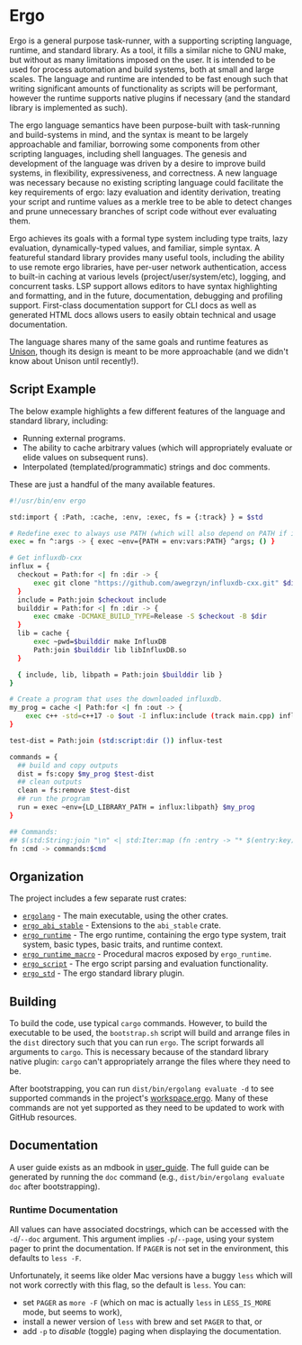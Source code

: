 # Ergo

Ergo is a general purpose task-runner, with a supporting scripting language,
runtime, and standard library. As a tool, it fills a similar niche to GNU make,
but without as many limitations imposed on the user. It is intended to be used
for process automation and build systems, both at small and large scales. The
language and runtime are intended to be fast enough such that writing
significant amounts of functionality as scripts will be performant, however the
runtime supports native plugins if necessary (and the standard library is
implemented as such).

The ergo language semantics have been purpose-built with task-running and
build-systems in mind, and the syntax is meant to be largely approachable and
familiar, borrowing some components from other scripting languages, including
shell languages. The genesis and development of the language was driven by a
desire to improve build systems, in flexibility, expressiveness, and
correctness. A new language was necessary because no existing scripting language
could facilitate the key requirements of ergo: lazy evaluation and identity
derivation, treating your script and runtime values as a merkle tree to be able
to detect changes and prune unnecessary branches of script code without ever
evaluating them.

Ergo achieves its goals with a formal type system including type traits, lazy
evaluation, dynamically-typed values, and familiar, simple syntax. A featureful
standard library provides many useful tools, including the ability to use remote
ergo libraries, have per-user network authentication, access to built-in caching
at various levels (project/user/system/etc), logging, and concurrent tasks. LSP
support allows editors to have syntax highlighting and formatting, and in the
future, documentation, debugging and profiling support. First-class
documentation support for CLI docs as well as generated HTML docs allows users
to easily obtain technical and usage documentation.

The language shares many of the same goals and runtime features as
[Unison](unison-lang.org), though its design is meant to be more approachable
(and we didn't know about Unison until recently!).

## Script Example

The below example highlights a few different features of the language and
standard library, including:
* Running external programs.
* The ability to cache arbitrary values (which will appropriately evaluate or elide
  values on subsequent runs).
* Interpolated (templated/programmatic) strings and doc comments.

These are just a handful of the many available features.

```sh
#!/usr/bin/env ergo

std:import { :Path, :cache, :env, :exec, fs = {:track} } = $std

# Redefine exec to always use PATH (which will also depend on PATH if it changes)
exec = fn ^:args -> { exec ~env={PATH = env:vars:PATH} ^args; () }

# Get influxdb-cxx
influx = {
  checkout = Path:for <| fn :dir -> {
      exec git clone "https://github.com/awegrzyn/influxdb-cxx.git" $dir
  }
  include = Path:join $checkout include
  builddir = Path:for <| fn :dir -> {
      exec cmake -DCMAKE_BUILD_TYPE=Release -S $checkout -B $dir
  }
  lib = cache {
      exec ~pwd=$builddir make InfluxDB
      Path:join $builddir lib libInfluxDB.so
  }

  { include, lib, libpath = Path:join $builddir lib }
}

# Create a program that uses the downloaded influxdb.
my_prog = cache <| Path:for <| fn :out -> {
    exec c++ -std=c++17 -o $out -I influx:include (track main.cpp) influx:lib
}

test-dist = Path:join (std:script:dir ()) influx-test

commands = {
  ## build and copy outputs
  dist = fs:copy $my_prog $test-dist
  ## clean outputs
  clean = fs:remove $test-dist
  ## run the program
  run = exec ~env={LD_LIBRARY_PATH = influx:libpath} $my_prog
}

## Commands:
## $(std:String:join "\n" <| std:Iter:map (fn :entry -> "* $(entry:key) - $(doc entry:value)"))
fn :cmd -> commands:$cmd
```

## Organization

The project includes a few separate rust crates:
* [`ergolang`](ergolang) - The main executable, using the other crates.
* [`ergo_abi_stable`](ergo_abi_stable) - Extensions to the `abi_stable` crate.
* [`ergo_runtime`](ergo_runtime) - The ergo runtime, containing the ergo type
  system, trait system, basic types, basic traits, and runtime context.
* [`ergo_runtime_macro`](ergo_runtime_macro) - Procedural macros exposed by
  `ergo_runtime`.
* [`ergo_script`](ergo_script) - The ergo script parsing and evaluation
  functionality.
* [`ergo_std`](ergo_std) - The ergo standard library plugin.

## Building

To build the code, use typical `cargo` commands. However, to build the
executable to be used, the `bootstrap.sh` script will build and arrange files in
the `dist` directory such that you can run `ergo`. The script forwards all
arguments to `cargo`. This is necessary because of the standard library native
plugin: `cargo` can't appropriately arrange the files where they need to be.

After bootstrapping, you can run `dist/bin/ergolang evaluate -d` to see
supported commands in the project's [workspace.ergo](workspace.ergo). Many of
these commands are not yet supported as they need to be updated to work with
GitHub resources.

## Documentation

A user guide exists as an mdbook in [user_guide](user_guide). The full guide can
be generated by running the `doc` command (e.g., `dist/bin/ergolang evaluate
doc` after bootstrapping).

### Runtime Documentation

All values can have associated docstrings, which can be accessed with the
`-d`/`--doc` argument. This argument implies `-p`/`--page`, using your system
pager to print the documentation. If `PAGER` is not set in the environment, this
defaults to `less -F`.

Unfortunately, it seems like older Mac versions have a buggy `less` which will
not work correctly with this flag, so the default is `less`. You can:
* set `PAGER` as `more -F` (which on mac is actually `less` in `LESS_IS_MORE` mode, but seems
  to work),
* install a newer version of `less` with brew and set `PAGER` to that, or
* add `-p` to _disable_ (toggle) paging when displaying the documentation.

